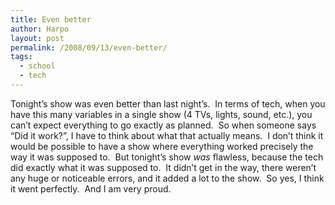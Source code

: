 ```yaml
---
title: Even better
author: Harpo
layout: post
permalink: /2008/09/13/even-better/
tags:
  - school
  - tech
---
```

Tonight&#8217;s show was even better than last night&#8217;s.  In terms of tech, when you have this many variables in a single show (4 TVs, lights, sound, etc.), you can&#8217;t expect everything to go exactly as planned.  So when someone says &#8220;Did it work?&#8221;, I have to think about what that actually means.  I don&#8217;t think it would be possible to have a show where everything worked precisely the way it was supposed to.  But tonight&#8217;s show *was* flawless, because the tech did exactly what it was supposed to.  It didn&#8217;t get in the way, there weren&#8217;t any huge or noticeable errors, and it added a lot to the show.  So yes, I think it went perfectly.  And I am very proud.